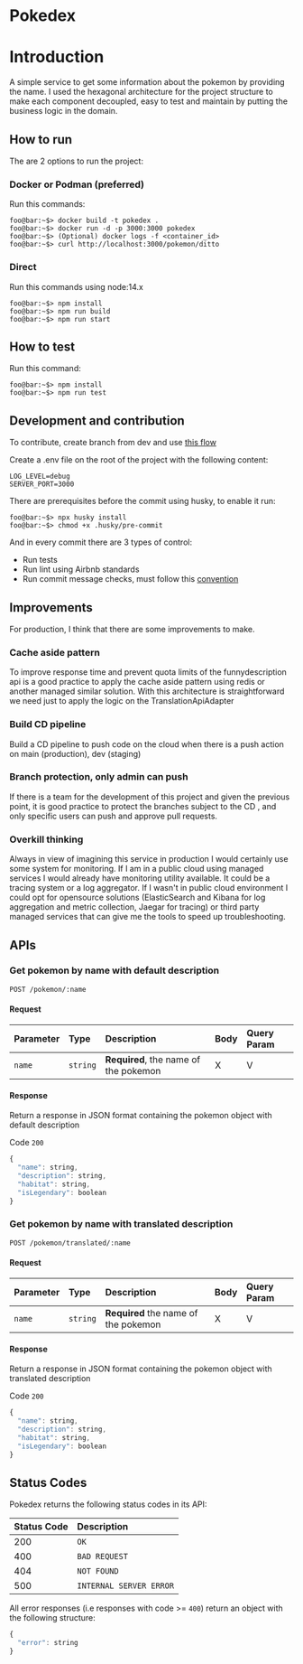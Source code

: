 # Pokedex

# Introduction

A simple service to get some information about the pokemon by providing the name.
I used the hexagonal architecture for the project structure to make each component decoupled, easy to test and maintain by putting the business logic in the domain.

## How to run

The are 2 options to run the project:

### Docker or Podman (preferred)
Run this commands:
```console
foo@bar:~$> docker build -t pokedex .
foo@bar:~$> docker run -d -p 3000:3000 pokedex
foo@bar:~$> (Optional) docker logs -f <container_id>
foo@bar:~$> curl http://localhost:3000/pokemon/ditto
```

### Direct
Run this commands using node:14.x
```console
foo@bar:~$> npm install
foo@bar:~$> npm run build
foo@bar:~$> npm run start
```

## How to test
Run this command:

```console
foo@bar:~$> npm install
foo@bar:~$> npm run test
```

## Development and contribution
To contribute, create branch from dev and use [this flow](https://leanpub.com/git-flow/read)

Create a .env file on the root of the project with the following content:
```
LOG_LEVEL=debug
SERVER_PORT=3000
```

There are prerequisites before the commit using husky, to enable it run:
```console
foo@bar:~$> npx husky install
foo@bar:~$> chmod +x .husky/pre-commit 
```
And in every commit there are 3 types of control:
- Run tests
- Run lint using Airbnb standards
- Run commit message checks, must follow this [convention](https://www.conventionalcommits.org/en/v1.0.0-beta.2/)

## Improvements

For production, I think that there are some improvements to make.

### Cache aside pattern
To improve response time and prevent quota limits of the funnydescription api is a good practice to apply the cache aside pattern using redis or another managed similar solution.
With this architecture is straightforward we need just to apply the logic on the TranslationApiAdapter
### Build CD pipeline
Build a CD pipeline to push code on the cloud when there is a push action on main (production), dev (staging)
### Branch protection, only admin can push
If there is a team for the development of this project and given the previous point, it is good practice to protect the branches subject to the CD , and only specific users can push and approve pull requests.

### Overkill thinking
Always in view of imagining this service in production I would certainly use some system for monitoring.
If I am in a public cloud using managed services I would already have monitoring utility available. It could be a tracing system or a log aggregator.
If I wasn't in public cloud environment I could opt for opensource solutions (ElasticSearch and Kibana for log aggregation and metric collection, Jaegar for tracing) or third party managed services that can give me the tools to speed up troubleshooting.

## APIs

### Get pokemon by name with default description

```http
POST /pokemon/:name
```
#### Request

| Parameter | Type | Description | Body | Query Param |
| :--- | :--- | :--- | :--- | :--- |
| `name` | `string` | **Required**, the name of the pokemon | X | V |

#### Response

Return a response in JSON format containing the pokemon object with default description

Code `200`
```javascript
{
  "name": string,
  "description": string,
  "habitat": string,
  "isLegendary": boolean
}
```
### Get pokemon by name with translated description

```http
POST /pokemon/translated/:name
```
#### Request
| Parameter | Type | Description | Body | Query Param |
| :--- | :--- | :--- | :--- | :--- |
| `name` | `string` | **Required** the name of the pokemon | X | V |

#### Response

Return a response in JSON format containing the pokemon object with translated description

Code `200`
```javascript
{
  "name": string,
  "description": string,
  "habitat": string,
  "isLegendary": boolean
}
```

## Status Codes

Pokedex returns the following status codes in its API:

| Status Code | Description |
| :--- | :--- | 
| 200 | `OK` |
| 400 | `BAD REQUEST` |
| 404 | `NOT FOUND` |
| 500 | `INTERNAL SERVER ERROR` |

All error responses (i.e responses with code >= `400`) return an object with the following structure:
```javascript
{
  "error": string
}
```